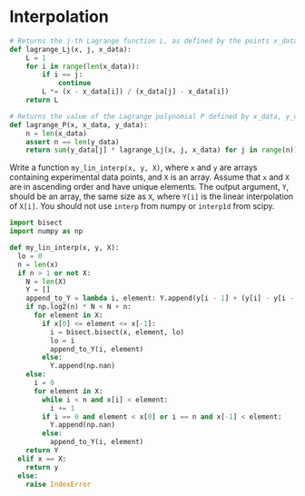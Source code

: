 # Interpolation

```python
# Returns the j-th Lagrange function L, as defined by the points x_data, evaluated at point x
def lagrange_Lj(x, j, x_data):
    L = 1
    for i in range(len(x_data)):
        if i == j:
            continue
        L *= (x - x_data[i]) / (x_data[j] - x_data[i])
    return L

# Returns the value of the Lagrange polynomial P defined by x_data, y_data, evaluated at point x
def lagrange_P(x, x_data, y_data):
    n = len(x_data)
    assert n == len(y_data)
    return sum(y_data[j] * lagrange_Lj(x, j, x_data) for j in range(n))
```

Write a function `my_lin_interp(x, y, X)`, where `x` and `y` are arrays containing experimental data points, and `X` is an array. Assume that `x` and `X` are in ascending order and have unique elements. The output argument, `Y`, should be an array, the same size as `X`, where `Y[i]` is the linear interpolation of `X[i]`. You should not use `interp` from numpy or `interp1d` from scipy.

```python
import bisect
import numpy as np

def my_lin_interp(x, y, X):
  lo = 0
  n = len(x)
  if n > 1 or not X:
    N = len(X)
    Y = []
    append_to_Y = lambda i, element: Y.append(y[i - 1] + (y[i] - y[i - 1]) / (x[i] - x[i - 1]) * (element - x[i - 1]))
    if np.log2(n) * N < N + n:
      for element in X:
        if x[0] <= element <= x[-1]:
          i = bisect.bisect(x, element, lo)
          lo = i
          append_to_Y(i, element)
        else:
          Y.append(np.nan)
    else:
      i = 0
      for element in X:
        while i < n and x[i] < element:
          i += 1
        if i == 0 and element < x[0] or i == n and x[-1] < element:
          Y.append(np.nan)
        else:
          append_to_Y(i, element)
    return Y
  elif x == X:
    return y
  else:
    raise IndexError
```